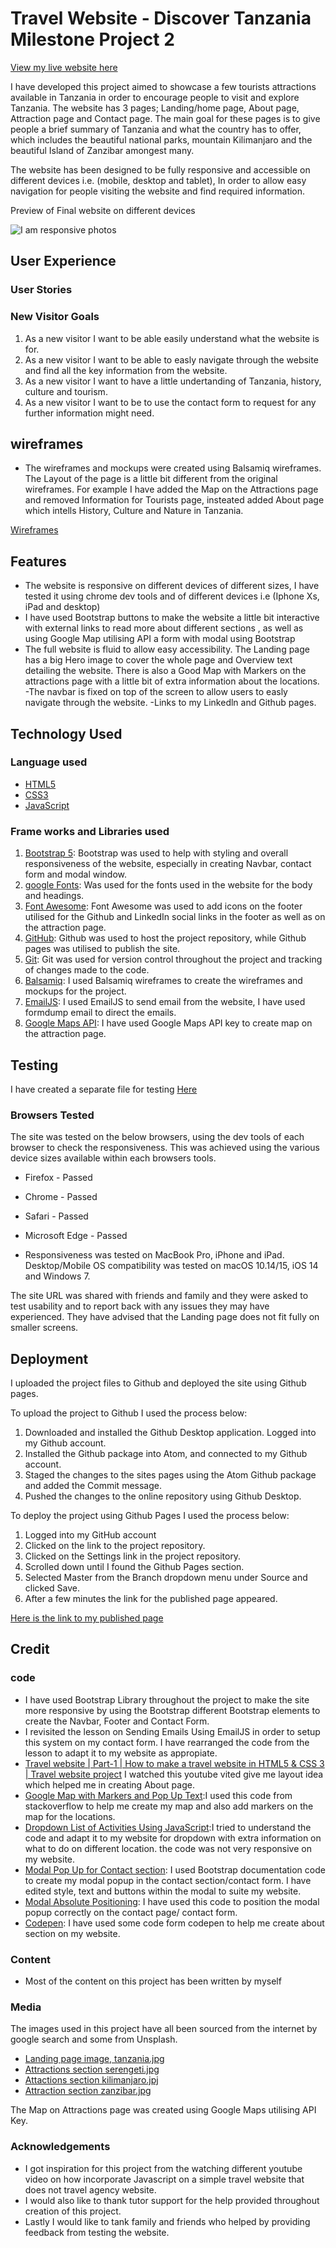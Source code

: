 # Travel Website - Discover Tanzania Milestone Project 2

[View my live website here](https://hkitimana.github.io/MS2-Discover-Tanzania/)

I have developed this project aimed to showcase a few tourists attractions available in Tanzania in order to encourage people to visit and explore Tanzania. 
The website has 3 pages; Landing/home page, About page, Attraction page and Contact page. The main goal for these pages is to give people a brief summary of Tanzania and what
the country has to offer, which includes the beautiful national parks, mountain Kilimanjaro and the beautiful Island of Zanzibar amongest many. 

The website has been designed to be fully responsive and accessible on different devices i.e. (mobile, desktop and tablet), In order to allow easy navigation for people visiting the website 
and find required information. 

Preview of Final website on different devices 

![I am responsive photos](https://github.com/Hkitimana/MS2-Discover-Tanzania/blob/Hkitimana/gitpod-setup/assets/images/website-mockup.png)

## User Experience

### User Stories

### New Visitor Goals

1. As a new visitor I want to be able easily understand what the website is for.
2. As a new visitor I want to be able to easly navigate through the website and find all the key information from the website.
3. As a new visitor I want to have a little undertanding of Tanzania, history, culture and tourism.
4. As a new visitor I want to be to use the contact form to request for any further information  might need. 

## wireframes

- The wireframes and mockups were created using Balsamiq wireframes. The Layout of the page is a little bit different from the 
original wireframes. For example I have added the Map on the Attractions page and removed Information for Tourists page, insteated added About page
which intells History, Culture and Nature in Tanzania.

[Wireframes](https://github.com/Hkitimana/MS2-Discover-Tanzania/blob/Hkitimana/gitpod-setup/assets/images/wireframes.pdf)

## Features

- The website is responsive on different devices of different sizes, I have tested it using chrome dev tools and of different devices i.e (Iphone Xs, iPad and desktop)
- I have used Bootstrap buttons to make the website a little bit interactive with external links to read more about different sections , as well as using Google Map utilising API a form with modal using Bootstrap
- The full website is fluid to allow easy accessibility. The Landing page has a big Hero image to cover the whole page and Overview text detailing the website. There is also a Good Map with Markers on the attractions 
page with a little bit of extra information about the locations. 
-The navbar is fixed on top of the screen to allow users to easly navigate through the website. 
-Links to my Linkedln and Github pages.

## Technology Used

### Language used 

- [HTML5](https://en.wikipedia.org/wiki/HTML5)
- [CSS3](https://en.wikipedia.org/wiki/CSS)
- [JavaScript](https://en.wikipedia.org/wiki/JavaScript)

### Frame works and Libraries used
1. [Bootstrap 5](https://getbootstrap.com/docs/5.0/getting-started/introduction/): 
Bootstrap was used to help with styling and overall responsiveness of the website, especially in creating Navbar, contact form and modal window.
2. [google Fonts](https://fonts.google.com/): 
Was used for the fonts used in the website for the body and headings.
3. [Font Awesome](https://fontawesome.com/): 
Font Awesome was used to add icons on the footer utilised for the Github and LinkedIn social links in the footer as well as on the attraction page.
4. [GitHub](https://github.com/): 
Github was used to host the project repository, while Github pages was utilised to publish the site.
5. [Git](https://git-scm.com/): 
Git was used for version control throughout the project and tracking of changes made to the code.
6. [Balsamiq](https://balsamiq.com/wireframes/): 
I used Balsamiq wireframes to create the wireframes and mockups for the project.
7. [EmailJS](https://www.emailjs.com/): 
I used EmailJS to send email from the website, I have used formdump email to direct the emails.
8. [Google Maps API](https://developers.google.com/maps/documentation/javascript/overview): 
I have used Google Maps API key to create map on the attraction page.

## Testing

I have created a separate file for testing [Here]()

### Browsers Tested

The site was tested on the below browsers, using the dev tools of each browser to check the responsiveness. This was achieved using the various device sizes available within each browsers tools.

- Firefox - Passed
- Chrome - Passed
- Safari - Passed
- Microsoft Edge - Passed

- Responsiveness was tested on MacBook Pro, iPhone and iPad. Desktop/Mobile OS compatibility was tested on macOS 10.14/15, iOS 14 and Windows 7.

The site URL was shared with friends and family and they were asked to test usability and to report back with any issues they may have experienced. They have advised that the Landing page does not fit fully on smaller screens.

## Deployment

I uploaded the project files to Github and deployed the site using Github pages.

To upload the project to Github I used the process below:

1. Downloaded and installed the Github Desktop application. Logged into my Github account.
2. Installed the Github package into Atom, and connected to my Github account.
3. Staged the changes to the sites pages using the Atom Github package and added the Commit message.
4. Pushed the changes to the online repository using Github Desktop.

To deploy the project using Github Pages  I used the process below:

1. Logged into my GitHub account
2. Clicked on the link to the project repository.
3. Clicked on the Settings link in the project repository.
4. Scrolled down until I found the Github Pages section.
5. Selected Master from the Branch dropdown menu under Source and clicked Save.
6. After a few minutes the link for the published page appeared.

[Here is the link to my published page](https://hkitimana.github.io/MS2-Discover-Tanzania/)

## Credit

### code

- I have used Bootstrap Library throughout the project to make the site more responsive by using the Bootstrap different Bootstrap elements to create
the Navbar, Footer and Contact Form.
- I revisited the lesson on Sending Emails Using EmailJS in order to setup this system on my contact form. I have rearranged the code from the lesson to adapt it to my website as appropiate. 
- [Travel website | Part-1 | How to make a travel website in HTML5 & CSS 3 | Travel website project](https://www.youtube.com/watch?v=K4aa7ruovg0) I watched this youtube vited give me layout idea which helped me in creating About page.
- [Google Map with Markers and Pop Up Text](https://stackoverflow.com/questions/11106671/google-maps-api-multiple-markers-with-infowindows):I used this code from stackoverflow to help me create my map and also add markers on the map for the locations.
- [Dropdown List of Activities Using JavaScript](https://stackoverflow.com/questions/16308779/how-can-i-hide-show-a-div-when-a-button-is-clicked):I tried to understand the code and adapt it to my website for dropdown with extra information on what to do on different location. 
the code was not very responsive on my website. 
- [Modal Pop Up for Contact section](https://getbootstrap.com/docs/4.6/components/modal/): I used  Bootstrap documentation code to create my modal popup in the contact section/contact form. I have edited style, text and buttons within the modal to suite my website.  
- [Modal Absolute Positioning](https://stackoverflow.com/questions/33010497/how-do-i-create-bootstrap-modal-popup): I have used this code to position the modal popup correctly on the contact page/ contact form.
- [Codepen](https://codepen.io/EJW4/pen/bGeMWEW): I have used some code form codepen to help me create about section on my website.

### Content
- Most of the content on this project has been written by myself

### Media
The images used in this project have all been sourced from the internet by google search and some from Unsplash.
- [Landing page image, tanzania.jpg](https://www.google.com/search?q=serengeti&source=lnms&tbm=isch&biw=1440&bih=764#imgrc=qOuIV9b7HVzqGM)
- [Attractions section serengeti.jpg](https://www.google.com/search?q=serengeti&source=lnms&tbm=isch&biw=1440&bih=764#imgrc=F-82sojnc2fb3M)
- [Attactions section kilimanjaro.jpj](https://unsplash.com/photos/DWXR-nAbxCk)
- [Attraction section zanzibar.jpg](https://unsplash.com/photos/Qaygg2blNl8)

The Map on Attractions page was created using Google Maps utilising API Key.

### Acknowledgements

- I got inspiration for this project from the watching different youtube video on how incorporate Javascript on a simple travel website that does not travel agency website.
- I would also like to thank tutor support for the help provided throughout creation of this project.
- Lastly I would like to tank family and friends who helped by providing feedback from testing the website. 




